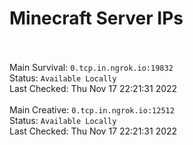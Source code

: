 
# Minecraft Server IPs

</br></br>Main Survival: `0.tcp.in.ngrok.io:19832` </br> Status: `Available Locally` </br> Last Checked: Thu Nov 17 22:21:31 2022
</br></br>Main Creative: `0.tcp.in.ngrok.io:12512` </br> Status: `Available Locally` </br> Last Checked: Thu Nov 17 22:21:31 2022
